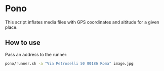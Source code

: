 # Pono

This script inflates media files with GPS coordinates and altitude for a given place.

## How to use

Pass an address to the runner:

```bash
pono/runner.sh -a "Via Petroselli 50 00186 Roma" image.jpg
```

